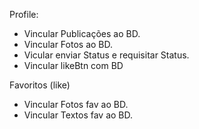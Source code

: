 Profile:

- Vincular Publicações ao BD.
- Vincular Fotos ao BD.
- Vicular enviar Status e requisitar Status.
- Vincular likeBtn com BD

Favoritos (like)

- Vincular Fotos fav ao BD.
- Vincular Textos fav ao BD.
